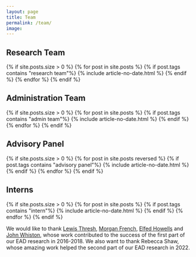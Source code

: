 ```yaml
---
layout: page
title: Team
permalink: /team/
image:
---
```


<head>
<style>
.page__info {
  max-width: 1024px;
  }
.page {
  max-width: 1024px;
}
</style>
</head>

## Research Team
<div class="container">
  <div class="row animate">
    {% if site.posts.size > 0 %}
      {% for post in site.posts %}
        {% if post.tags contains "research team"%}
        {% include article-no-date.html %}
         {% endif %}
      {% endfor %}
    {% endif %}
  </div>
</div>

## Administration Team
<div class="container">
  <div class="row animate">
    {% if site.posts.size > 0 %}
      {% for post in site.posts %}
        {% if post.tags contains "admin team"%}
        {% include article-no-date.html %}
         {% endif %}
      {% endfor %}
    {% endif %}
  </div>
</div>

## Advisory Panel
<div class="container">
  <div class="row animate">
    {% if site.posts.size > 0 %}
      {% for post in site.posts reversed %}
        {% if post.tags contains "advisory panel"%}
        {% include article-no-date.html %}
         {% endif %}
      {% endfor %}
    {% endif %}
  </div>
</div>

## Interns
<div class="container">
  <div class="row animate">
    {% if site.posts.size > 0 %}
      {% for post in site.posts %}
        {% if post.tags contains "intern"%}
        {% include article-no-date.html %}
         {% endif %}
      {% endfor %}
    {% endif %}
  </div>
</div>

We would like to thank [Lewis Thresh](https://www.linkedin.com/in/lewis-thresh-59636510b/), [Morgan French](https://www.linkedin.com/in/morgan-french-19a437160/), [Elfed Howells](https://www.linkedin.com/in/elfedhowells/) and [John Whiston](https://rts.org.uk/person/john-whiston), whose work contributed to the success of the first part of our EAD research in 2016-2018. We also want to thank Rebecca Shaw, whose amazing work helped the second part of our EAD research in 2022.